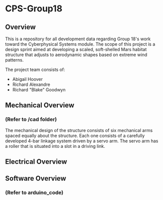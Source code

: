 # CPS-Group18

## Overview

This is a repository for all development data regarding Group 18's work toward the Cyberphysical Systems module. The scope of this project is a design sprint aimed at developing a scaled, soft-shelled Mars habitat structure that adjusts to aerodynamic shapes based on extreme wind patterns.  

The project team consists of:
- Abigail Hoover
- Richard Alexandre
- Richard "Blake" Goodwyn

## Mechanical Overview 
### (Refer to /cad folder)
The mechanical design of the structure consists of six mechanical arms spaced equally about the structure. Each one consists of a carefully developed 4-bar linkage system driven by a servo arm. The servo arm has a roller that is situated into a slot in a driving link.

## Electrical Overview

## Software Overview
### (Refer to arduino_code)
